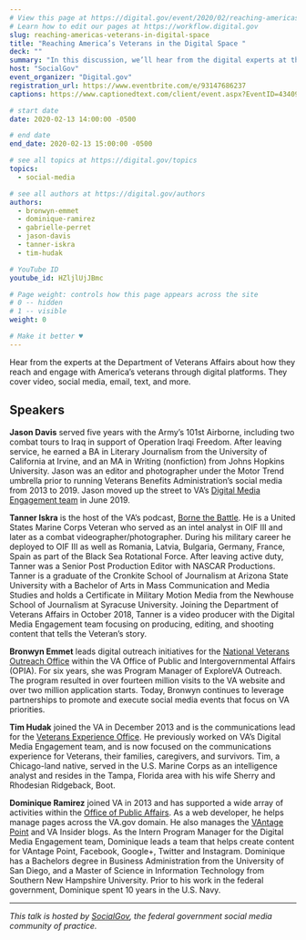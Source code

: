 ```yaml
---
# View this page at https://digital.gov/event/2020/02/reaching-americas-veterans-in-digital-space
# Learn how to edit our pages at https://workflow.digital.gov
slug: reaching-americas-veterans-in-digital-space
title: "Reaching America’s Veterans in the Digital Space "
deck: ""
summary: "In this discussion, we’ll hear from the digital experts at the Department of Veterans Affairs on their successful strategies for reaching America’s veterans through digital platforms. "
host: "SocialGov"
event_organizer: "Digital.gov"
registration_url: https://www.eventbrite.com/e/93147686237
captions: https://www.captionedtext.com/client/event.aspx?EventID=4340966&CustomerID=321

# start date
date: 2020-02-13 14:00:00 -0500

# end date
end_date: 2020-02-13 15:00:00 -0500

# see all topics at https://digital.gov/topics
topics: 
  - social-media

# see all authors at https://digital.gov/authors
authors: 
  - bronwyn-emmet
  - dominique-ramirez
  - gabrielle-perret
  - jason-davis
  - tanner-iskra
  - tim-hudak

# YouTube ID
youtube_id: HZljlUjJBmc

# Page weight: controls how this page appears across the site
# 0 -- hidden
# 1 -- visible
weight: 0

# Make it better ♥
---
```


Hear from the experts at the Department of Veterans Affairs about how they reach and engage with America’s veterans through digital platforms. They cover video, social media, email, text, and more.

## Speakers 

**Jason Davis** served five years with the Army’s 101st Airborne, including two combat tours to Iraq in support of Operation Iraqi Freedom. After leaving service, he earned a BA in Literary Journalism from the University of California at Irvine, and an MA in Writing (nonfiction) from Johns Hopkins University. Jason was an editor and photographer under the Motor Trend umbrella prior to running Veterans Benefits Administration’s social media from 2013 to 2019. Jason moved up the street to VA’s [Digital Media Engagement team](https://www.blogs.va.gov/VAntage/about/) in June 2019.

**Tanner Iskra** is the host of the VA’s podcast, [Borne the Battle](https://www.blogs.va.gov/VAntage/borne-the-battle-podcast/). He is a United States Marine Corps Veteran who served as an intel analyst in OIF III and later as a combat videographer/photographer. During his military career he deployed to OIF III as well as Romania, Latvia, Bulgaria, Germany, France, Spain as part of the Black Sea Rotational Force. After leaving active duty, Tanner was a Senior Post Production Editor with NASCAR Productions. Tanner is a graduate of the Cronkite School of Journalism at Arizona State University with a Bachelor of Arts in Mass Communication and Media Studies and holds a Certificate in Military Motion Media from the Newhouse School of Journalism at Syracuse University. Joining the Department of Veterans Affairs in October 2018, Tanner is a video producer with the Digital Media Engagement team focusing on producing, editing, and shooting content that tells the Veteran’s story.

**Bronwyn Emmet** leads digital outreach initiatives for the [National Veterans Outreach Office](https://www.va.gov/opa/) within the VA Office of Public and Intergovernmental Affairs (OPIA). For six years, she was Program Manager of ExploreVA Outreach. The program resulted in over fourteen million visits to the VA website and over two million application starts. Today, Bronwyn continues to leverage partnerships to promote and execute social media events that focus on VA priorities.

**Tim Hudak** joined the VA in December 2013 and is the communications lead for the [Veterans Experience Office](https://www.va.gov/ve/). He previously worked on VA’s Digital Media Engagement team, and is now focused on the communications experience for Veterans, their families, caregivers, and survivors. Tim, a Chicago-land native, served in the U.S. Marine Corps as an intelligence analyst and resides in the Tampa, Florida area with his wife Sherry and Rhodesian Ridgeback, Boot.

**Dominique Ramirez** joined VA in 2013 and has supported a wide array of activities within the [Office of Public Affairs](https://www.va.gov/opa/). As a web developer, he helps manage pages across the VA.gov domain. He also manages the [VAntage Point](https://www.blogs.va.gov/VAntage/) and VA Insider blogs. As the Intern Program Manager for the Digital Media Engagement team, Dominique leads a team that helps create content for VAntage Point, Facebook, Google+, Twitter and Instagram. Dominique has a Bachelors degree in Business Administration from the University of San Diego, and a Master of Science in Information Technology from Southern New Hampshire University. Prior to his work in the federal government, Dominique spent 10 years in the U.S. Navy.

---

_This talk is hosted by [SocialGov](https://digital.gov/communities/social-media/), the federal government social media community of practice._ 
